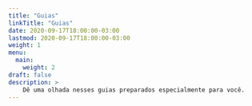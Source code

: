 ```yaml
---
title: "Guias"
linkTitle: "Guias"
date: 2020-09-17T18:00:00-03:00
lastmod: 2020-09-17T18:00:00-03:00
weight: 1
menu:
  main:
    weight: 2
draft: false
description: >
    Dê uma olhada nesses guias preparados especialmente para você.
---
```


